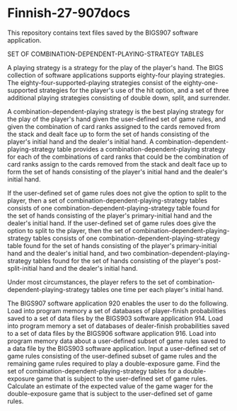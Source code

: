 # Finnish-27-907docs

This repository contains text files saved by the BIGS907 software application.

SET OF COMBINATION-DEPENDENT-PLAYING-STRATEGY TABLES

A playing strategy is a strategy for the play of the player's hand. The BIGS collection of software applications supports eighty-four playing strategies. The eighty-four-supported-playing strategies consist of the eighty-one-supported strategies for the player's use of the hit option, and a set of three additional playing strategies consisting of double down, split, and surrender.

A combination-dependent-playing strategy is the best playing strategy for the play of the player's hand given the user-defined set of game rules, and given the combination of card ranks assigned to the cards removed from the stack and dealt face up to form the set of hands consisting of the player's initial hand and the dealer's initial hand. A combination-dependent-playing-strategy table provides a combination-dependent-playing strategy for each of the combinations of card ranks that could be the combination of card ranks assign to the cards removed from the stack and dealt face up to form the set of hands consisting of the player's initial hand and the dealer's initial hand. 

If the user-defined set of game rules does not give the option to split to the player, then a set of combination-dependent-playing-strategy tables consists of one combination-dependent-playing-strategy table found for the set of hands consisting of the player's primary-initial hand and the dealer's initial hand. If the user-defined set of game rules does give the option to split to the player, then the set of combination-dependent-playing-strategy tables consists of one combination-dependent-playing-strategy table found for the set of hands consisting of the player's primary-initial hand and the dealer's initial hand, and two combination-dependent-playing-strategy tables found for the set of hands consisting of the player's post-split-initial hand and the dealer's initial hand. 

Under most circumstances, the player refers to the set of combination-dependent-playing-strategy tables one time per each player's initial hand. 

The BIGS907 software application 920 enables the user to do the following. Load into program memory a set of databases of player-finish probabilities saved to a set of data files by the BIGS903 software application 914. Load into program memory a set of databases of dealer-finish probabilities saved to a set of data files by the BIGS906 software application 916. Load into program memory data about a user-defined subset of game rules saved to a data file by the BIGS903 software application. Input a user-defined set of game rules consisting of the user-defined subset of game rules and the remaining game rules required to play a double-exposure game. Find the set of combination-dependent-playing-strategy tables for a double-exposure game that is subject to the user-defined set of game rules. Calculate an estimate of the expected value of the game wager for the double-exposure game that is subject to the user-defined set of game rules. 

